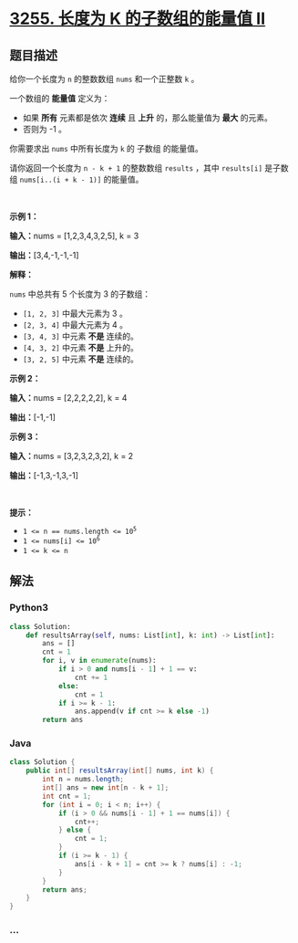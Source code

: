 # [3255. 长度为 K 的子数组的能量值 II](https://leetcode.cn/problems/find-the-power-of-k-size-subarrays-ii)

## 题目描述

<!-- 这里写题目描述 -->

<p>给你一个长度为 <code>n</code>&nbsp;的整数数组&nbsp;<code>nums</code>&nbsp;和一个正整数&nbsp;<code>k</code>&nbsp;。</p>

<p>一个数组的 <strong>能量值</strong> 定义为：</p>

<ul>
	<li>如果 <strong>所有</strong>&nbsp;元素都是依次&nbsp;<strong>连续</strong> 且 <strong>上升</strong> 的，那么能量值为 <strong>最大</strong>&nbsp;的元素。</li>
	<li>否则为 -1 。</li>
</ul>

<p>你需要求出 <code>nums</code>&nbsp;中所有长度为 <code>k</code>&nbsp;的&nbsp;<span data-keyword="subarray-nonempty">子数组</span>&nbsp;的能量值。</p>

<p>请你返回一个长度为 <code>n - k + 1</code>&nbsp;的整数数组&nbsp;<code>results</code>&nbsp;，其中&nbsp;<code>results[i]</code>&nbsp;是子数组&nbsp;<code>nums[i..(i + k - 1)]</code>&nbsp;的能量值。</p>

<p>&nbsp;</p>

<p><strong class="example">示例 1：</strong></p>

<div class="example-block">
<p><span class="example-io"><b>输入：</b>nums = [1,2,3,4,3,2,5], k = 3</span></p>

<p><b>输出：</b>[3,4,-1,-1,-1]</p>

<p><strong>解释：</strong></p>

<p><code>nums</code>&nbsp;中总共有 5 个长度为 3 的子数组：</p>

<ul>
	<li><code>[1, 2, 3]</code>&nbsp;中最大元素为 3 。</li>
	<li><code>[2, 3, 4]</code>&nbsp;中最大元素为 4 。</li>
	<li><code>[3, 4, 3]</code>&nbsp;中元素 <strong>不是</strong>&nbsp;连续的。</li>
	<li><code>[4, 3, 2]</code>&nbsp;中元素 <b>不是</b>&nbsp;上升的。</li>
	<li><code>[3, 2, 5]</code>&nbsp;中元素 <strong>不是</strong>&nbsp;连续的。</li>
</ul>
</div>

<p><strong class="example">示例 2：</strong></p>

<div class="example-block">
<p><span class="example-io"><b>输入：</b>nums = [2,2,2,2,2], k = 4</span></p>

<p><span class="example-io"><b>输出：</b>[-1,-1]</span></p>
</div>

<p><strong class="example">示例 3：</strong></p>

<div class="example-block">
<p><span class="example-io"><b>输入：</b>nums = [3,2,3,2,3,2], k = 2</span></p>

<p><span class="example-io"><b>输出：</b>[-1,3,-1,3,-1]</span></p>
</div>

<p>&nbsp;</p>

<p><strong>提示：</strong></p>

<ul>
	<li><code>1 &lt;= n == nums.length &lt;= 10<sup>5</sup></code></li>
	<li><code>1 &lt;= nums[i] &lt;= 10<sup>6</sup></code></li>
	<li><code>1 &lt;= k &lt;= n</code></li>
</ul>


## 解法

<!-- 这里可写通用的实现逻辑 -->

<!-- tabs:start -->

### **Python3**

<!-- 这里可写当前语言的特殊实现逻辑 -->

```python
class Solution:
    def resultsArray(self, nums: List[int], k: int) -> List[int]:
        ans = []
        cnt = 1
        for i, v in enumerate(nums):
            if i > 0 and nums[i - 1] + 1 == v:
                cnt += 1
            else:
                cnt = 1
            if i >= k - 1:
                ans.append(v if cnt >= k else -1)
        return ans
```

### **Java**

<!-- 这里可写当前语言的特殊实现逻辑 -->

```java
class Solution {
    public int[] resultsArray(int[] nums, int k) {
        int n = nums.length;
        int[] ans = new int[n - k + 1];
        int cnt = 1;
        for (int i = 0; i < n; i++) {
            if (i > 0 && nums[i - 1] + 1 == nums[i]) {
                cnt++;
            } else {
                cnt = 1;
            }
            if (i >= k - 1) {
                ans[i - k + 1] = cnt >= k ? nums[i] : -1;
            }
        }
        return ans;
    }
}
```

### **...**

```

```

<!-- tabs:end -->
